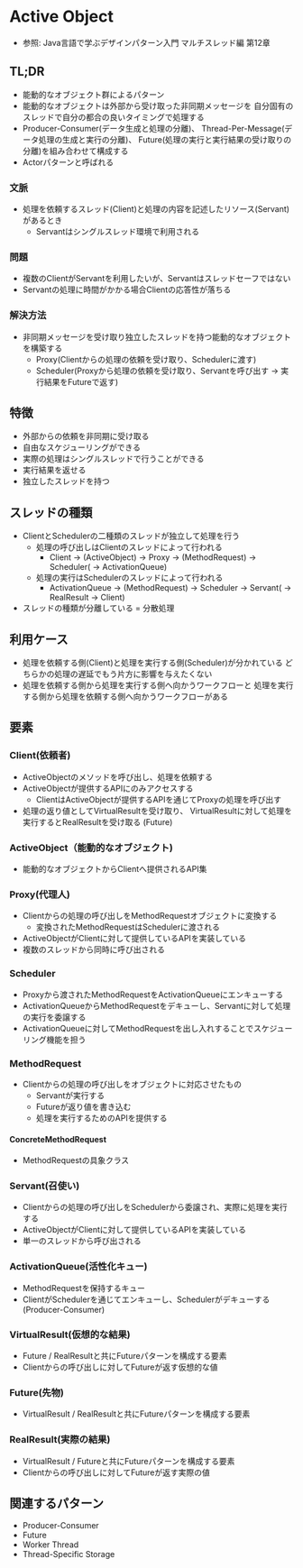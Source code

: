 # Active Object
- 参照: Java言語で学ぶデザインパターン入門 マルチスレッド編 第12章

## TL;DR
- 能動的なオブジェクト群によるパターン
- 能動的なオブジェクトは外部から受け取った非同期メッセージを
  自分固有のスレッドで自分の都合の良いタイミングで処理する
- Producer-Consumer(データ生成と処理の分離)、
  Thread-Per-Message(データ処理の生成と実行の分離)、
  Future(処理の実行と実行結果の受け取りの分離)を組み合わせて構成する
- Actorパターンと呼ばれる

### 文脈
- 処理を依頼するスレッド(Client)と処理の内容を記述したリソース(Servant)があるとき
  - Servantはシングルスレッド環境で利用される

### 問題
- 複数のClientがServantを利用したいが、Servantはスレッドセーフではない
- Servantの処理に時間がかかる場合Clientの応答性が落ちる

### 解決方法
- 非同期メッセージを受け取り独立したスレッドを持つ能動的なオブジェクトを構築する
  - Proxy(Clientからの処理の依頼を受け取り、Schedulerに渡す)
  - Scheduler(Proxyから処理の依頼を受け取り、Servantを呼び出す -> 実行結果をFutureで返す)

## 特徴
- 外部からの依頼を非同期に受け取る
- 自由なスケジューリングができる
- 実際の処理はシングルスレッドで行うことができる
- 実行結果を返せる
- 独立したスレッドを持つ

## スレッドの種類
- ClientとSchedulerの二種類のスレッドが独立して処理を行う
  - 処理の呼び出しはClientのスレッドによって行われる
    - Client -> (ActiveObject) -> Proxy -> (MethodRequest) -> Scheduler( -> ActivationQueue)
  - 処理の実行はSchedulerのスレッドによって行われる
    - ActivationQueue -> (MethodRequest) -> Scheduler -> Servant( -> RealResult -> Client)
- スレッドの種類が分離している = 分散処理

## 利用ケース
- 処理を依頼する側(Client)と処理を実行する側(Scheduler)が分かれている
  どちらかの処理の遅延でもう片方に影響を与えたくない
- 処理を依頼する側から処理を実行する側へ向かうワークフローと
  処理を実行する側から処理を依頼する側へ向かうワークフローがある

## 要素
### Client(依頼者)
- ActiveObjectのメソッドを呼び出し、処理を依頼する
- ActiveObjectが提供するAPIにのみアクセスする
  - ClientはActiveObjectが提供するAPIを通じてProxyの処理を呼び出す
- 処理の返り値としてVirtualResultを受け取り、
  VirtualResultに対して処理を実行するとRealResultを受け取る
  (Future)

### ActiveObject（能動的なオブジェクト)
- 能動的なオブジェクトからClientへ提供されるAPI集

### Proxy(代理人)
- Clientからの処理の呼び出しをMethodRequestオブジェクトに変換する
  - 変換されたMethodRequestはSchedulerに渡される
- ActiveObjectがClientに対して提供しているAPIを実装している
- 複数のスレッドから同時に呼び出される

### Scheduler
- Proxyから渡されたMethodRequestをActivationQueueにエンキューする
- ActivationQueueからMethodRequestをデキューし、Servantに対して処理の実行を委譲する
- ActivationQueueに対してMethodRequestを出し入れすることでスケジューリング機能を担う

### MethodRequest
- Clientからの処理の呼び出しをオブジェクトに対応させたもの
  - Servantが実行する
  - Futureが返り値を書き込む
  - 処理を実行するためのAPIを提供する

#### ConcreteMethodRequest
- MethodRequestの具象クラス

### Servant(召使い)
- Clientからの処理の呼び出しをSchedulerから委譲され、実際に処理を実行する
- ActiveObjectがClientに対して提供しているAPIを実装している
- 単一のスレッドから呼び出される

### ActivationQueue(活性化キュー)
- MethodRequestを保持するキュー
- ClientがSchedulerを通じてエンキューし、Schedulerがデキューする
  (Producer-Consumer)

### VirtualResult(仮想的な結果)
- Future / RealResultと共にFutureパターンを構成する要素
- Clientからの呼び出しに対してFutureが返す仮想的な値

### Future(先物)
- VirtualResult / RealResultと共にFutureパターンを構成する要素

### RealResult(実際の結果)
- VirtualResult / Futureと共にFutureパターンを構成する要素
- Clientからの呼び出しに対してFutureが返す実際の値

## 関連するパターン
- Producer-Consumer
- Future
- Worker Thread
- Thread-Specific Storage
